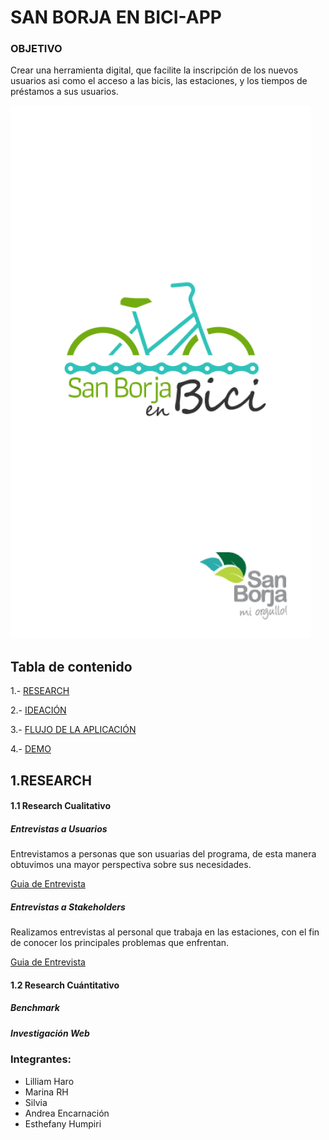 # SAN BORJA EN BICI-APP

### **OBJETIVO**
Crear una herramienta digital, que facilite la inscripción de los nuevos usuarios asi como el acceso a las bicis, las estaciones, y los tiempos de préstamos a sus usuarios.

![preview](assets/docs/splash.png)
## Tabla de contenido

1.- [RESEARCH](#research)

2.- [IDEACIÓN](#ideación)

3.- [FLUJO DE LA APLICACIÓN](#flujo-de-la-aplicación)

4.- [DEMO](#demo)


## 1.RESEARCH
#### 1.1 Research Cualitativo
##### Entrevistas a Usuarios

Entrevistamos a personas que son usuarias del programa, de esta manera obtuvimos una mayor perspectiva sobre sus necesidades.

[Guia de Entrevista](https://drive.google.com/open?id=17Os8dzaBTSFZMH6QHepuYRktR5VMdTaL)
##### Entrevistas a Stakeholders

Realizamos entrevistas al personal que trabaja en las estaciones, con el fin de conocer los principales problemas que enfrentan.

[Guia de Entrevista](https://drive.google.com/open?id=1v3Nutu8r5T4txjRUiTrCp0kmg5zeR_O1)

#### 1.2 Research Cuántitativo
##### Benchmark 
##### Investigación Web

    

 ### Integrantes:

- Lilliam Haro
- Marina RH
- Silvia 
- Andrea Encarnación 
- Esthefany Humpiri 
